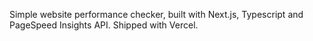 Simple website performance checker, built with Next.js, Typescript and PageSpeed Insights API. Shipped with Vercel.
